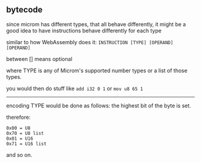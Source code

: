 ## bytecode

since microm has different types, that all behave differently, it might be a good idea to have instructions behave differently for each type

similar to how WebAssembly does it:
`INSTRUCTION [TYPE] [OPERAND] [OPERAND]`

between [] means optional
 
where TYPE is any of Microm's supported number types or a list of those types.

you would then do stuff like `add i32 0 1` or `mov u8 65 1`

***
encoding TYPE would be done as follows: 
the highest bit of the byte is set.

therefore:
```
0x00 = U8
0x70 = U8 list
0x01 = U16
0x71 = U16 list
```
and so on.